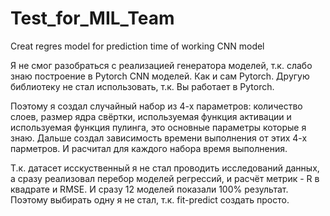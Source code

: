 # Test_for_MIL_Team
Creat regres model for prediction time of working CNN model

Я не смог разобраться с реализацией генератора моделей, т.к. слабо знаю построение в Pytorch CNN моделей. Как и сам Pytorch. Другую библиотеку не стал использовать, т.к. Вы работает в Pytorch.

Поэтому я создал случайный набор из 4-х параметров: количество слоев, размер ядра свёртки, используемая функция активации и используемая функция пулинга, это основные параметры которые я знаю.
Дальше создал зависимость времени выполнения от этих 4-х парметров. И расчитал для каждого набора время выполнения.

Т.к. датасет исскуственный я не стал проводить исследований данных, а сразу реализовал перебор моделей регрессий, и расчёт метрик - R в квадрате и RMSE. И сразу 12 моделей показали 100% результат. Поэтому выбирать одну я не стал, т.к. fit-predict создать просто. 
